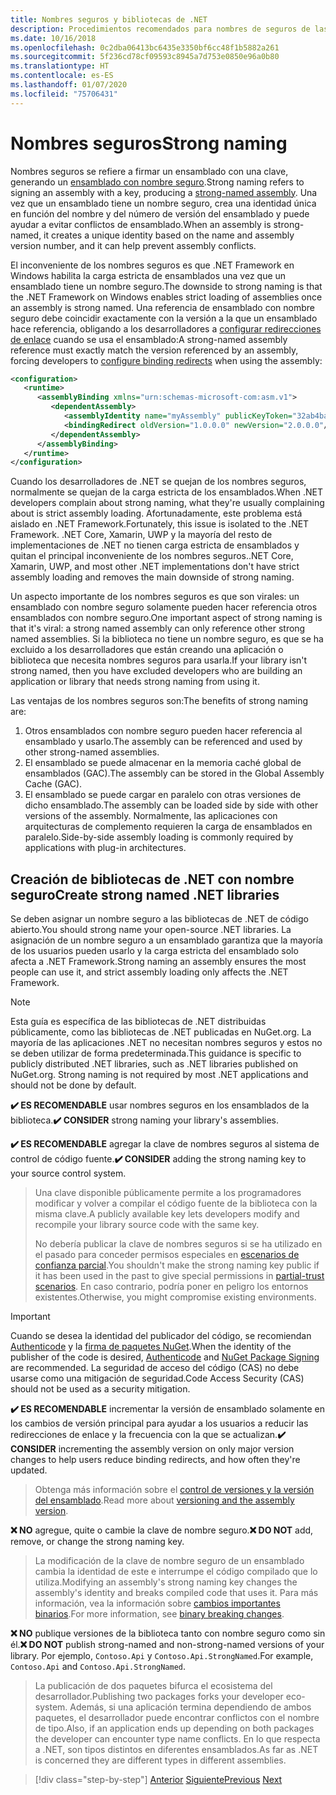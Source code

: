 ```yaml
---
title: Nombres seguros y bibliotecas de .NET
description: Procedimientos recomendados para nombres de seguros de las bibliotecas de .NET.
ms.date: 10/16/2018
ms.openlocfilehash: 0c2dba06413bc6435e3350bf6cc48f1b5882a261
ms.sourcegitcommit: 5f236cd78cf09593c8945a7d753e0850e96a0b80
ms.translationtype: HT
ms.contentlocale: es-ES
ms.lasthandoff: 01/07/2020
ms.locfileid: "75706431"
---
```

# <a name="strong-naming"></a><span data-ttu-id="09a88-103">Nombres seguros</span><span class="sxs-lookup"><span data-stu-id="09a88-103">Strong naming</span></span>

<span data-ttu-id="09a88-104">Nombres seguros se refiere a firmar un ensamblado con una clave, generando un [ensamblado con nombre seguro](../assembly/strong-named.md).</span><span class="sxs-lookup"><span data-stu-id="09a88-104">Strong naming refers to signing an assembly with a key, producing a [strong-named assembly](../assembly/strong-named.md).</span></span> <span data-ttu-id="09a88-105">Una vez que un ensamblado tiene un nombre seguro, crea una identidad única en función del nombre y del número de versión del ensamblado y puede ayudar a evitar conflictos de ensamblado.</span><span class="sxs-lookup"><span data-stu-id="09a88-105">When an assembly is strong-named, it creates a unique identity based on the name and assembly version number, and it can help prevent assembly conflicts.</span></span>

<span data-ttu-id="09a88-106">El inconveniente de los nombres seguros es que .NET Framework en Windows habilita la carga estricta de ensamblados una vez que un ensamblado tiene un nombre seguro.</span><span class="sxs-lookup"><span data-stu-id="09a88-106">The downside to strong naming is that the .NET Framework on Windows enables strict loading of assemblies once an assembly is strong named.</span></span> <span data-ttu-id="09a88-107">Una referencia de ensamblado con nombre seguro debe coincidir exactamente con la versión a la que un ensamblado hace referencia, obligando a los desarrolladores a [configurar redirecciones de enlace](../../framework/configure-apps/redirect-assembly-versions.md) cuando se usa el ensamblado:</span><span class="sxs-lookup"><span data-stu-id="09a88-107">A strong-named assembly reference must exactly match the version referenced by an assembly, forcing developers to [configure binding redirects](../../framework/configure-apps/redirect-assembly-versions.md) when using the assembly:</span></span>

```xml
<configuration>
   <runtime>
      <assemblyBinding xmlns="urn:schemas-microsoft-com:asm.v1">
         <dependentAssembly>
            <assemblyIdentity name="myAssembly" publicKeyToken="32ab4ba45e0a69a1" culture="neutral" />
            <bindingRedirect oldVersion="1.0.0.0" newVersion="2.0.0.0"/>
         </dependentAssembly>
      </assemblyBinding>
   </runtime>
</configuration>
```

<span data-ttu-id="09a88-108">Cuando los desarrolladores de .NET se quejan de los nombres seguros, normalmente se quejan de la carga estricta de los ensamblados.</span><span class="sxs-lookup"><span data-stu-id="09a88-108">When .NET developers complain about strong naming, what they're usually complaining about is strict assembly loading.</span></span> <span data-ttu-id="09a88-109">Afortunadamente, este problema está aislado en .NET Framework.</span><span class="sxs-lookup"><span data-stu-id="09a88-109">Fortunately, this issue is isolated to the .NET Framework.</span></span> <span data-ttu-id="09a88-110">.NET Core, Xamarin, UWP y la mayoría del resto de implementaciones de .NET no tienen carga estricta de ensamblados y quitan el principal inconveniente de los nombres seguros.</span><span class="sxs-lookup"><span data-stu-id="09a88-110">.NET Core, Xamarin, UWP, and most other .NET implementations don't have strict assembly loading and removes the main downside of strong naming.</span></span>

<span data-ttu-id="09a88-111">Un aspecto importante de los nombres seguros es que son virales: un ensamblado con nombre seguro solamente pueden hacer referencia otros ensamblados con nombre seguro.</span><span class="sxs-lookup"><span data-stu-id="09a88-111">One important aspect of strong naming is that it's viral: a strong named assembly can only reference other strong named assemblies.</span></span> <span data-ttu-id="09a88-112">Si la biblioteca no tiene un nombre seguro, es que se ha excluido a los desarrolladores que están creando una aplicación o biblioteca que necesita nombres seguros para usarla.</span><span class="sxs-lookup"><span data-stu-id="09a88-112">If your library isn't strong named, then you have excluded developers who are building an application or library that needs strong naming from using it.</span></span>

<span data-ttu-id="09a88-113">Las ventajas de los nombres seguros son:</span><span class="sxs-lookup"><span data-stu-id="09a88-113">The benefits of strong naming are:</span></span>

1. <span data-ttu-id="09a88-114">Otros ensamblados con nombre seguro pueden hacer referencia al ensamblado y usarlo.</span><span class="sxs-lookup"><span data-stu-id="09a88-114">The assembly can be referenced and used by other strong-named assemblies.</span></span>
2. <span data-ttu-id="09a88-115">El ensamblado se puede almacenar en la memoria caché global de ensamblados (GAC).</span><span class="sxs-lookup"><span data-stu-id="09a88-115">The assembly can be stored in the Global Assembly Cache (GAC).</span></span>
3. <span data-ttu-id="09a88-116">El ensamblado se puede cargar en paralelo con otras versiones de dicho ensamblado.</span><span class="sxs-lookup"><span data-stu-id="09a88-116">The assembly can be loaded side by side with other versions of the assembly.</span></span> <span data-ttu-id="09a88-117">Normalmente, las aplicaciones con arquitecturas de complemento requieren la carga de ensamblados en paralelo.</span><span class="sxs-lookup"><span data-stu-id="09a88-117">Side-by-side assembly loading is commonly required by applications with plug-in architectures.</span></span>

## <a name="create-strong-named-net-libraries"></a><span data-ttu-id="09a88-118">Creación de bibliotecas de .NET con nombre seguro</span><span class="sxs-lookup"><span data-stu-id="09a88-118">Create strong named .NET libraries</span></span>

<span data-ttu-id="09a88-119">Se deben asignar un nombre seguro a las bibliotecas de .NET de código abierto.</span><span class="sxs-lookup"><span data-stu-id="09a88-119">You should strong name your open-source .NET libraries.</span></span> <span data-ttu-id="09a88-120">La asignación de un nombre seguro a un ensamblado garantiza que la mayoría de los usuarios pueden usarlo y la carga estricta del ensamblado solo afecta a .NET Framework.</span><span class="sxs-lookup"><span data-stu-id="09a88-120">Strong naming an assembly ensures the most people can use it, and strict assembly loading only affects the .NET Framework.</span></span>

> [!NOTE]
> <span data-ttu-id="09a88-121">Esta guía es específica de las bibliotecas de .NET distribuidas públicamente, como las bibliotecas de .NET publicadas en NuGet.org. La mayoría de las aplicaciones .NET no necesitan nombres seguros y estos no se deben utilizar de forma predeterminada.</span><span class="sxs-lookup"><span data-stu-id="09a88-121">This guidance is specific to publicly distributed .NET libraries, such as .NET libraries published on NuGet.org. Strong naming is not required by most .NET applications and should not be done by default.</span></span>

<span data-ttu-id="09a88-122">**✔️ ES RECOMENDABLE** usar nombres seguros en los ensamblados de la biblioteca.</span><span class="sxs-lookup"><span data-stu-id="09a88-122">**✔️ CONSIDER** strong naming your library's assemblies.</span></span>

<span data-ttu-id="09a88-123">**✔️ ES RECOMENDABLE** agregar la clave de nombres seguros al sistema de control de código fuente.</span><span class="sxs-lookup"><span data-stu-id="09a88-123">**✔️ CONSIDER** adding the strong naming key to your source control system.</span></span>

> <span data-ttu-id="09a88-124">Una clave disponible públicamente permite a los programadores modificar y volver a compilar el código fuente de la biblioteca con la misma clave.</span><span class="sxs-lookup"><span data-stu-id="09a88-124">A publicly available key lets developers modify and recompile your library source code with the same key.</span></span>
> 
> <span data-ttu-id="09a88-125">No debería publicar la clave de nombres seguros si se ha utilizado en el pasado para conceder permisos especiales en [escenarios de confianza parcial](../../framework/misc/using-libraries-from-partially-trusted-code.md).</span><span class="sxs-lookup"><span data-stu-id="09a88-125">You shouldn't make the strong naming key public if it has been used in the past to give special permissions in [partial-trust scenarios](../../framework/misc/using-libraries-from-partially-trusted-code.md).</span></span> <span data-ttu-id="09a88-126">En caso contrario, podría poner en peligro los entornos existentes.</span><span class="sxs-lookup"><span data-stu-id="09a88-126">Otherwise, you might compromise existing environments.</span></span>

> [!IMPORTANT]
> <span data-ttu-id="09a88-127">Cuando se desea la identidad del publicador del código, se recomiendan [Authenticode](/windows-hardware/drivers/install/authenticode) y la [firma de paquetes NuGet](/nuget/create-packages/sign-a-package).</span><span class="sxs-lookup"><span data-stu-id="09a88-127">When the identity of the publisher of the code is desired, [Authenticode](/windows-hardware/drivers/install/authenticode) and [NuGet Package Signing](/nuget/create-packages/sign-a-package) are recommended.</span></span> <span data-ttu-id="09a88-128">La seguridad de acceso del código (CAS) no debe usarse como una mitigación de seguridad.</span><span class="sxs-lookup"><span data-stu-id="09a88-128">Code Access Security (CAS) should not be used as a security mitigation.</span></span>

<span data-ttu-id="09a88-129">**✔️ ES RECOMENDABLE** incrementar la versión de ensamblado solamente en los cambios de versión principal para ayudar a los usuarios a reducir las redirecciones de enlace y la frecuencia con la que se actualizan.</span><span class="sxs-lookup"><span data-stu-id="09a88-129">**✔️ CONSIDER** incrementing the assembly version on only major version changes to help users reduce binding redirects, and how often they're updated.</span></span>

> <span data-ttu-id="09a88-130">Obtenga más información sobre el [control de versiones y la versión del ensamblado](./versioning.md#assembly-version).</span><span class="sxs-lookup"><span data-stu-id="09a88-130">Read more about [versioning and the assembly version](./versioning.md#assembly-version).</span></span>

<span data-ttu-id="09a88-131">**❌ NO** agregue, quite o cambie la clave de nombre seguro.</span><span class="sxs-lookup"><span data-stu-id="09a88-131">**❌ DO NOT** add, remove, or change the strong naming key.</span></span>

> <span data-ttu-id="09a88-132">La modificación de la clave de nombre seguro de un ensamblado cambia la identidad de este e interrumpe el código compilado que lo utiliza.</span><span class="sxs-lookup"><span data-stu-id="09a88-132">Modifying an assembly's strong naming key changes the assembly's identity and breaks compiled code that uses it.</span></span> <span data-ttu-id="09a88-133">Para más información, vea la información sobre [cambios importantes binarios](./breaking-changes.md#binary-breaking-change).</span><span class="sxs-lookup"><span data-stu-id="09a88-133">For more information, see [binary breaking changes](./breaking-changes.md#binary-breaking-change).</span></span>

<span data-ttu-id="09a88-134">**❌ NO** publique versiones de la biblioteca tanto con nombre seguro como sin él.</span><span class="sxs-lookup"><span data-stu-id="09a88-134">**❌ DO NOT** publish strong-named and non-strong-named versions of your library.</span></span> <span data-ttu-id="09a88-135">Por ejemplo, `Contoso.Api` y `Contoso.Api.StrongNamed`.</span><span class="sxs-lookup"><span data-stu-id="09a88-135">For example, `Contoso.Api` and `Contoso.Api.StrongNamed`.</span></span>

> <span data-ttu-id="09a88-136">La publicación de dos paquetes bifurca el ecosistema del desarrollador.</span><span class="sxs-lookup"><span data-stu-id="09a88-136">Publishing two packages forks your developer eco-system.</span></span> <span data-ttu-id="09a88-137">Además, si una aplicación termina dependiendo de ambos paquetes, el desarrollador puede encontrar conflictos con el nombre de tipo.</span><span class="sxs-lookup"><span data-stu-id="09a88-137">Also, if an application ends up depending on both packages the developer can encounter type name conflicts.</span></span> <span data-ttu-id="09a88-138">En lo que respecta a .NET, son tipos distintos en diferentes ensamblados.</span><span class="sxs-lookup"><span data-stu-id="09a88-138">As far as .NET is concerned they are different types in different assemblies.</span></span>

>[!div class="step-by-step"]
><span data-ttu-id="09a88-139">[Anterior](cross-platform-targeting.md)
>[Siguiente](nuget.md)</span><span class="sxs-lookup"><span data-stu-id="09a88-139">[Previous](cross-platform-targeting.md)
[Next](nuget.md)</span></span>
